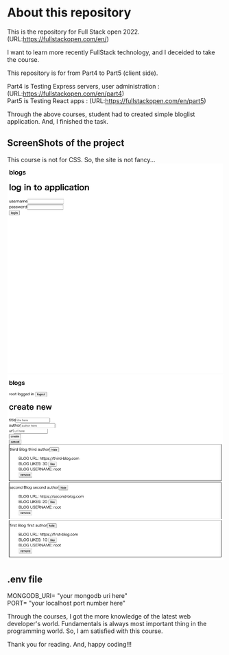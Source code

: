 # About this repository

This is the repository for Full Stack open 2022. 
(URL:https://fullstackopen.com/en/)

I want to learn more recently FullStack technology, and I deceided to take the course.

This repository is for from Part4 to Part5 (client side).

Part4 is Testing Express servers, user administration : (URL:https://fullstackopen.com/en/part4) <br/>
Part5 is Testing React apps : (URL:https://fullstackopen.com/en/part5) <br/>

Through the above courses, student had to created simple bloglist application.
And, I finished the task. 

## ScreenShots of the project
This course is not for CSS. So, the site is not fancy...
<img src="./images/screen_shot1.png"/>
<img src="./images/screen_shot2.png"/>

## .env file

MONGODB_URI= "your mongodb uri here" </br>
PORT= "your localhost port number here"

Through the courses, I got the more knowledge of the latest web developer's world.
Fundamentals is always most important thing in the programming world.
So, I am satisfied with this course.

Thank you for reading.
And, happy coding!!!
